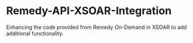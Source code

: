 # Remedy-API-XSOAR-Integration
Enhancing the code provided from Remedy On-Demand in XSOAR to add additional functionality.
